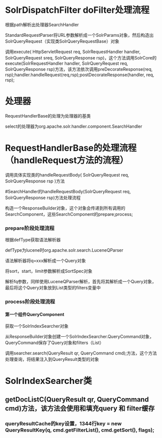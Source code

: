 

# SolrDispatchFilter doFilter处理流程

根据path解析出处理器SearchHandler

StandardRequestParser将URL参数解析成一个SolrParams对象，然后构造出SolrQueryRequest（实现类SolrQueryRequestBase）对象

调用execute( HttpServletRequest req, SolrRequestHandler handler, SolrQueryRequest sreq, SolrQueryResponse rsp)，这个方法调用SolrCore的execute(SolrRequestHandler handler, SolrQueryRequest req, SolrQueryResponse rsp)方法，该方法依次调用preDecorateResponse(req, rsp);handler.handleRequest(req,rsp);postDecorateResponse(handler, req, rsp);


# 处理器
RequestHandlerBase的处理为处理器的基类

select的处理器为org.apache.solr.handler.component.SearchHandler

# RequestHandlerBase的处理流程（handleRequest方法的流程）

调用具体实现类的handleRequestBody( SolrQueryRequest req, SolrQueryResponse rsp )方法


#SearchHandler的handleRequestBody(SolrQueryRequest req, SolrQueryResponse rsp)方法处理流程

构造一个ResponseBuilder对象，这个对象会传递到所有调用的SearchComponent，这些SearchComponent的prepare;process;

### prepare阶段处理流程
根据defType获取语法解析器

defType为lucene时org.apache.solr.search.LuceneQParser

语法解析器将q=xxx解析成一个Query对象

将sort，start，limit参数解析成SortSpec对象

解析fq参数，同样使用LuceneQParser解析，首先将其解析成一个Query对象，最后将这个Query对象放到List<Query>类型的filters变量中

### process阶段处理流程

#### 第一个组件QueryComponent

获取一个SolrIndexSearcher对象

从ResponseBuilder对象创建一个SolrIndexSearcher.QueryCommand对象，QueryCommand保存了Query对象和filters（List<Query>）

调用searcher.search(QueryResult qr, QueryCommand cmd);方法，这个方法处理查询，将结果注入到QueryResult类型的对象


# SolrIndexSearcher类

## getDocListC(QueryResult qr, QueryCommand cmd)方法，该方法会使用和填充query 和 filter缓存

### queryResultCache的key设置，1344行key = new QueryResultKey(q, cmd.getFilterList(), cmd.getSort(), flags);
